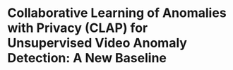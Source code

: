 # Collaborative Learning of Anomalies with Privacy (CLAP) for Unsupervised Video Anomaly Detection: A New Baseline
